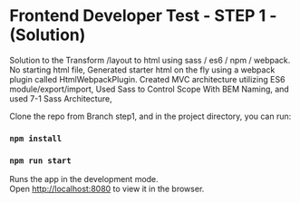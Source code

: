 # Frontend Developer Test - STEP 1 - (Solution)

Solution to the Transform /layout to html using sass / es6 / npm / webpack. 
No starting html file, Generated starter html on the fly using a webpack plugin called HtmlWebpackPlugin.
Created MVC architecture utilizing ES6 module/export/import,
Used Sass to Control Scope With BEM Naming, and used 7-1 Sass Architecture,

Clone the repo from Branch step1, and in the project directory, you can run:

### `npm install`
### `npm run start`

Runs the app in the development mode.\
Open [http://localhost:8080](http://localhost:8080) to view it in the browser.


